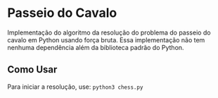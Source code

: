 # Passeio do Cavalo
Implementação do algoritmo da resolução do problema do passeio do cavalo em Python usando força bruta. Essa implementação não tem nenhuma dependência além da biblioteca padrão do Python.

## Como Usar
Para iniciar a resolução, use: `python3 chess.py`

